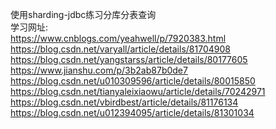 使用sharding-jdbc练习分库分表查询  
学习网址:  
https://www.cnblogs.com/yeahwell/p/7920383.html  
https://blog.csdn.net/varyall/article/details/81704908  
https://blog.csdn.net/yangstarss/article/details/80177605  
https://www.jianshu.com/p/3b2ab87b0de7  
https://blog.csdn.net/u010309596/article/details/80015850  
https://blog.csdn.net/tianyaleixiaowu/article/details/70242971  
https://blog.csdn.net/vbirdbest/article/details/81176134  
https://blog.csdn.net/u012394095/article/details/81301034  